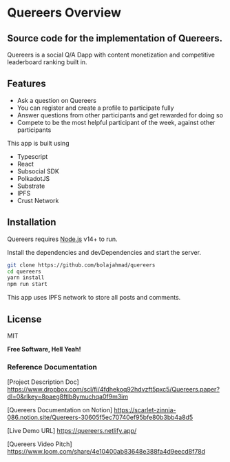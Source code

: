 # Quereers Overview
## Source code for the implementation of Quereers.

Quereers is a social Q/A Dapp with content monetization and competitive leaderboard ranking built in.

## Features

- Ask a question on Quereers
- You can register and create a profile to participate fully
- Answer questions from other participants and get rewarded for doing so
- Compete to be the most helpful participant of the week, against other participants

This app is built using 
- Typescript
- React
- Subsocial SDK
- PolkadotJS
- Substrate
- IPFS 
- Crust Network


## Installation

Quereers requires [Node.js](https://nodejs.org/) v14+ to run.

Install the dependencies and devDependencies and start the server.

```sh
git clone https://github.com/bolajahmad/quereers
cd quereers
yarn install
npm run start
```

This app uses IPFS network to store all posts and comments.

## License

MIT

**Free Software, Hell Yeah!**

### Reference Documentation

[Project Description Doc] https://www.dropbox.com/scl/fi/4fdhekoq92hdvzft5pxc5/Quereers.paper?dl=0&rlkey=8paeg8ftlb8ymuchqa0f9m3im

[Quereers Documentation on Notion] https://scarlet-zinnia-086.notion.site/Quereers-30605f5ec70740ef95bfe80b3bb4a8d5

[Live Demo URL] https://quereers.netlify.app/

[Quereers Video Pitch] https://www.loom.com/share/4e10400ab83648e388fa4d9eecd8f78d